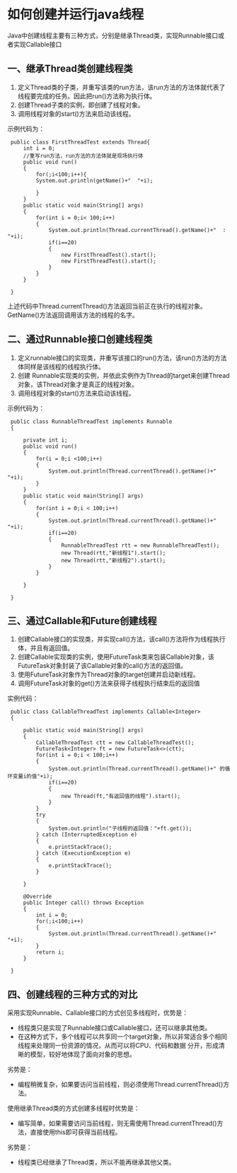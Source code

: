 # 如何创建并运行java线程
Java中创建线程主要有三种方式，分别是继承Thread类，实现Runnable接口或者实现Callable接口

## 一、继承Thread类创建线程类
1. 定义Thread类的子类，并重写该类的run方法，该run方法的方法体就代表了线程要完成的任务。因此把run()方法称为执行体。
2. 创建Thread子类的实例，即创建了线程对象。
3. 调用线程对象的start()方法来启动该线程。

示例代码为：

     public class FirstThreadTest extends Thread{  
         int i = 0;  
         //重写run方法，run方法的方法体就是现场执行体  
         public void run()  
         {  
             for(;i<100;i++){  
             System.out.println(getName()+"  "+i);  
               
             }  
         }  
         public static void main(String[] args)  
         {  
             for(int i = 0;i< 100;i++)  
             {  
                 System.out.println(Thread.currentThread().getName()+"  : "+i);  
                 if(i==20)  
                 {  
                     new FirstThreadTest().start();  
                     new FirstThreadTest().start();  
                 }  
             }  
         }  
       
     }  

上述代码中Thread.currentThread()方法返回当前正在执行的线程对象。GetName()方法返回调用该方法的线程的名字。

## 二、通过Runnable接口创建线程类
1. 定义runnable接口的实现类，并重写该接口的run()方法，该run()方法的方法体同样是该线程的线程执行体。
2. 创建 Runnable实现类的实例，并依此实例作为Thread的target来创建Thread对象，该Thread对象才是真正的线程对象。
3. 调用线程对象的start()方法来启动该线程。

示例代码为：

     public class RunnableThreadTest implements Runnable  
     {  
       
         private int i;  
         public void run()  
         {  
             for(i = 0;i <100;i++)  
             {  
                 System.out.println(Thread.currentThread().getName()+" "+i);  
             }  
         }  
         public static void main(String[] args)  
         {  
             for(int i = 0;i < 100;i++)  
             {  
                 System.out.println(Thread.currentThread().getName()+" "+i);  
                 if(i==20)  
                 {  
                     RunnableThreadTest rtt = new RunnableThreadTest();  
                     new Thread(rtt,"新线程1").start();  
                     new Thread(rtt,"新线程2").start();  
                 }  
             }  
       
         }  
       
     }  

## 三、通过Callable和Future创建线程
1. 创建Callable接口的实现类，并实现call()方法，该call()方法将作为线程执行体，并且有返回值。
2. 创建Callable实现类的实例，使用FutureTask类来包装Callable对象，该FutureTask对象封装了该Callable对象的call()方法的返回值。
3. 使用FutureTask对象作为Thread对象的target创建并启动新线程。
4. 调用FutureTask对象的get()方法来获得子线程执行结束后的返回值

实例代码：

     public class CallableThreadTest implements Callable<Integer>  
     {  
       
         public static void main(String[] args)  
         {  
             CallableThreadTest ctt = new CallableThreadTest();  
             FutureTask<Integer> ft = new FutureTask<>(ctt);  
             for(int i = 0;i < 100;i++)  
             {  
                 System.out.println(Thread.currentThread().getName()+" 的循环变量i的值"+i);  
                 if(i==20)  
                 {  
                     new Thread(ft,"有返回值的线程").start();  
                 }  
             }  
             try  
             {  
                 System.out.println("子线程的返回值："+ft.get());  
             } catch (InterruptedException e)  
             {  
                 e.printStackTrace();  
             } catch (ExecutionException e)  
             {  
                 e.printStackTrace();  
             }  
       
         }  
       
         @Override  
         public Integer call() throws Exception  
         {  
             int i = 0;  
             for(;i<100;i++)  
             {  
                 System.out.println(Thread.currentThread().getName()+" "+i);  
             }  
             return i;  
         }  
       
     }  

## 四、创建线程的三种方式的对比
采用实现Runnable、Callable接口的方式创见多线程时，优势是：
* 线程类只是实现了Runnable接口或Callable接口，还可以继承其他类。
* 在这种方式下，多个线程可以共享同一个target对象，所以非常适合多个相同线程来处理同一份资源的情况，从而可以将CPU、代码和数据
分开，形成清晰的模型，较好地体现了面向对象的思想。

劣势是：
* 编程稍微复杂，如果要访问当前线程，则必须使用Thread.currentThread()方法。

使用继承Thread类的方式创建多线程时优势是：
* 编写简单，如果需要访问当前线程，则无需使用Thread.currentThread()方法，直接使用this即可获得当前线程。

劣势是：
* 线程类已经继承了Thread类，所以不能再继承其他父类。
































